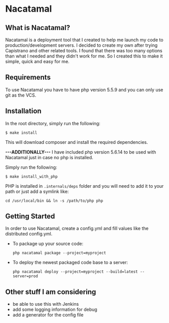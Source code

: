 Nacatamal
=========

## What is Nacatamal?

Nacatamal is a deployment tool that I created to help me launch my code to production/development servers. I decided to 
create my own after trying Capistrano and other related tools. I found that there was too many options than what
I needed and they didn't work for me. So I created this to make it simple, quick and easy for me.

## Requirements

To use Nacatamal you have to have php version 5.5.9 and you can only use git as the VCS.

## Installation

In the root directory, simply run the following:
```
$ make install
```
This will download composer and install the required dependencies.

**---ADDITIONALLY---**
I have included php version 5.6.14 to be used with Nacatamal just in case no php is installed. 

Simply run the following:

```
$ make install_with_php
```

PHP is installed in `.internals/deps` folder and you will need to add it to your path or just add a symlink like:

    cd /usr/local/bin && ln -s /path/to/php php

## Getting Started

In order to use Nacatamal, create a config.yml and fill values like the distributed config.yml.

*   To package up your source code:

        php nacatamal package --project=myproject

*   To deploy the newest packaged code base to a server:

        php nacatamal deploy --project=myproject --build=latest --server=prod
        
## Other stuff I am considering

- be able to use this with Jenkins
- add some logging information for debug
- add a generator for the config file